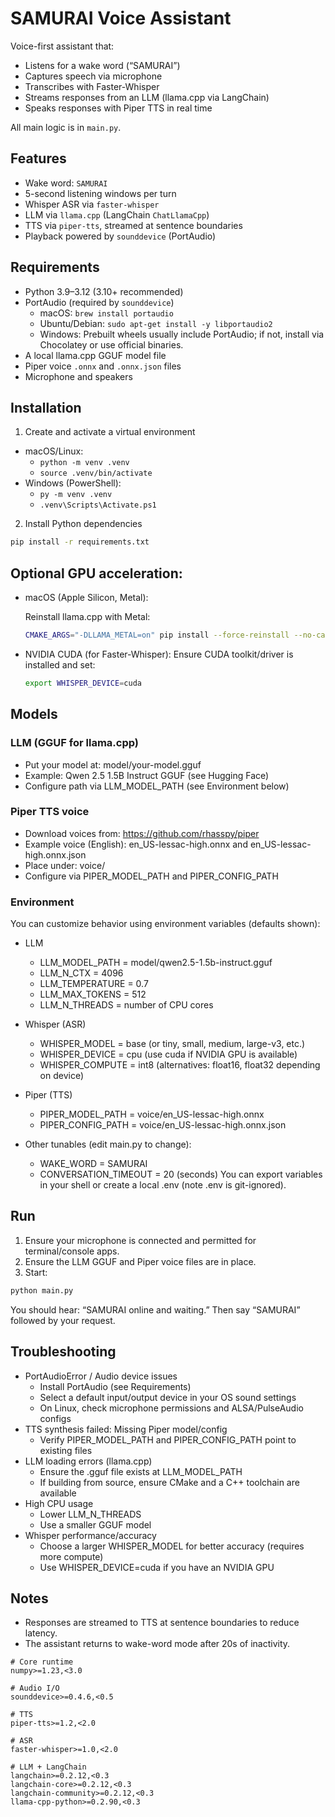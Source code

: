 # SAMURAI Voice Assistant

Voice-first assistant that:

- Listens for a wake word (“SAMURAI”)
- Captures speech via microphone
- Transcribes with Faster-Whisper
- Streams responses from an LLM (llama.cpp via LangChain)
- Speaks responses with Piper TTS in real time

All main logic is in `main.py`.

## Features

- Wake word: `SAMURAI`
- 5-second listening windows per turn
- Whisper ASR via `faster-whisper`
- LLM via `llama.cpp` (LangChain `ChatLlamaCpp`)
- TTS via `piper-tts`, streamed at sentence boundaries
- Playback powered by `sounddevice` (PortAudio)

## Requirements

- Python 3.9–3.12 (3.10+ recommended)
- PortAudio (required by `sounddevice`)
  - macOS: `brew install portaudio`
  - Ubuntu/Debian: `sudo apt-get install -y libportaudio2`
  - Windows: Prebuilt wheels usually include PortAudio; if not, install via Chocolatey or use official binaries.
- A local llama.cpp GGUF model file
- Piper voice `.onnx` and `.onnx.json` files
- Microphone and speakers

## Installation

1. Create and activate a virtual environment

- macOS/Linux:
  - `python -m venv .venv`
  - `source .venv/bin/activate`
- Windows (PowerShell):
  - `py -m venv .venv`
  - `.venv\Scripts\Activate.ps1`

2. Install Python dependencies

```bash
pip install -r requirements.txt
```

## Optional GPU acceleration:

- macOS (Apple Silicon, Metal):

  Reinstall llama.cpp with Metal:

  ```bash
  CMAKE_ARGS="-DLLAMA_METAL=on" pip install --force-reinstall --no-cache-dir llama-cpp-python
  ```

- NVIDIA CUDA (for Faster-Whisper):
  Ensure CUDA toolkit/driver is installed and set:
  ```bash
  export WHISPER_DEVICE=cuda
  ```

## Models

### LLM (GGUF for llama.cpp)

- Put your model at: model/your-model.gguf
- Example: Qwen 2.5 1.5B Instruct GGUF (see Hugging Face)
- Configure path via LLM_MODEL_PATH (see Environment below)

### Piper TTS voice

- Download voices from: https://github.com/rhasspy/piper
- Example voice (English): en_US-lessac-high.onnx and en_US-lessac-high.onnx.json
- Place under: voice/
- Configure via PIPER_MODEL_PATH and PIPER_CONFIG_PATH

### Environment

You can customize behavior using environment variables (defaults shown):

- LLM

  - LLM_MODEL_PATH = model/qwen2.5-1.5b-instruct.gguf
  - LLM_N_CTX = 4096
  - LLM_TEMPERATURE = 0.7
  - LLM_MAX_TOKENS = 512
  - LLM_N_THREADS = number of CPU cores

* Whisper (ASR)

  - WHISPER_MODEL = base (or tiny, small, medium, large-v3, etc.)
  - WHISPER_DEVICE = cpu (use cuda if NVIDIA GPU is available)
  - WHISPER_COMPUTE = int8 (alternatives: float16, float32 depending on device)

* Piper (TTS)

  - PIPER_MODEL_PATH = voice/en_US-lessac-high.onnx
  - PIPER_CONFIG_PATH = voice/en_US-lessac-high.onnx.json

* Other tunables (edit main.py to change):

  - WAKE_WORD = SAMURAI
  - CONVERSATION_TIMEOUT = 20 (seconds)
    You can export variables in your shell or create a local .env (note .env is git-ignored).

## Run

1. Ensure your microphone is connected and permitted for terminal/console apps.
2. Ensure the LLM GGUF and Piper voice files are in place.
3. Start:

```bash
python main.py
```

You should hear: “SAMURAI online and waiting.” Then say “SAMURAI” followed by your request.

## Troubleshooting

- PortAudioError / Audio device issues
  - Install PortAudio (see Requirements)
  - Select a default input/output device in your OS sound settings
  - On Linux, check microphone permissions and ALSA/PulseAudio configs
- TTS synthesis failed: Missing Piper model/config
  - Verify PIPER_MODEL_PATH and PIPER_CONFIG_PATH point to existing files
- LLM loading errors (llama.cpp)
  - Ensure the .gguf file exists at LLM_MODEL_PATH
  - If building from source, ensure CMake and a C++ toolchain are available
- High CPU usage
  - Lower LLM_N_THREADS
  - Use a smaller GGUF model
- Whisper performance/accuracy
  - Choose a larger WHISPER_MODEL for better accuracy (requires more compute)
  - Use WHISPER_DEVICE=cuda if you have an NVIDIA GPU

## Notes

- Responses are streamed to TTS at sentence boundaries to reduce latency.
- The assistant returns to wake-word mode after 20s of inactivity.

```text
# Core runtime
numpy>=1.23,<3.0

# Audio I/O
sounddevice>=0.4.6,<0.5

# TTS
piper-tts>=1.2,<2.0

# ASR
faster-whisper>=1.0,<2.0

# LLM + LangChain
langchain>=0.2.12,<0.3
langchain-core>=0.2.12,<0.3
langchain-community>=0.2.12,<0.3
llama-cpp-python>=0.2.90,<0.3
```
